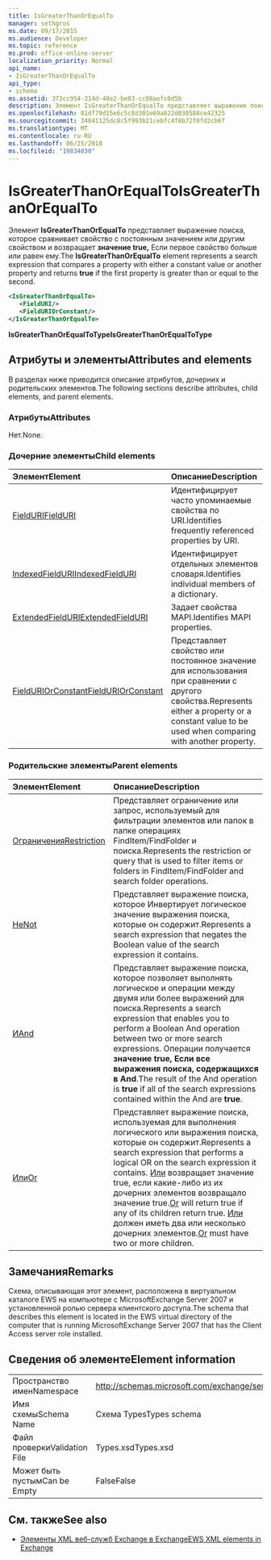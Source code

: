```yaml
---
title: IsGreaterThanOrEqualTo
manager: sethgros
ms.date: 09/17/2015
ms.audience: Developer
ms.topic: reference
ms.prod: office-online-server
localization_priority: Normal
api_name:
- IsGreaterThanOrEqualTo
api_type:
- schema
ms.assetid: 373cc954-314d-40e2-be03-cc08aefc0d5b
description: Элемент IsGreaterThanOrEqualTo представляет выражение поиска, которое сравнивает свойство с постоянным значением или другого свойства и возвращает значение true, если первое свойство больше или равен ему.
ms.openlocfilehash: 81df79d15e6c5c8d301e69a822d038588ce42325
ms.sourcegitcommit: 34041125dc8c5f993b21cebfc4f8b72f0fd2cb6f
ms.translationtype: MT
ms.contentlocale: ru-RU
ms.lasthandoff: 06/25/2018
ms.locfileid: "19834030"
---
```

# <a name="isgreaterthanorequalto"></a><span data-ttu-id="7d9a6-103">IsGreaterThanOrEqualTo</span><span class="sxs-lookup"><span data-stu-id="7d9a6-103">IsGreaterThanOrEqualTo</span></span>

<span data-ttu-id="7d9a6-104">Элемент **IsGreaterThanOrEqualTo** представляет выражение поиска, которое сравнивает свойство с постоянным значением или другим свойством и возвращает **значение true,** Если первое свойство больше или равен ему.</span><span class="sxs-lookup"><span data-stu-id="7d9a6-104">The **IsGreaterThanOrEqualTo** element represents a search expression that compares a property with either a constant value or another property and returns **true** if the first property is greater than or equal to the second.</span></span> 
  
```xml
<IsGreaterThanOrEqualTo>
   <FieldURI/>
   <FieldURIOrConstant/>
</IsGreaterThanOrEqualTo>
```

 <span data-ttu-id="7d9a6-105">**IsGreaterThanOrEqualToType**</span><span class="sxs-lookup"><span data-stu-id="7d9a6-105">**IsGreaterThanOrEqualToType**</span></span>
## <a name="attributes-and-elements"></a><span data-ttu-id="7d9a6-106">Атрибуты и элементы</span><span class="sxs-lookup"><span data-stu-id="7d9a6-106">Attributes and elements</span></span>

<span data-ttu-id="7d9a6-107">В разделах ниже приводится описание атрибутов, дочерних и родительских элементов.</span><span class="sxs-lookup"><span data-stu-id="7d9a6-107">The following sections describe attributes, child elements, and parent elements.</span></span>
  
### <a name="attributes"></a><span data-ttu-id="7d9a6-108">Атрибуты</span><span class="sxs-lookup"><span data-stu-id="7d9a6-108">Attributes</span></span>

<span data-ttu-id="7d9a6-109">Нет.</span><span class="sxs-lookup"><span data-stu-id="7d9a6-109">None.</span></span>
  
### <a name="child-elements"></a><span data-ttu-id="7d9a6-110">Дочерние элементы</span><span class="sxs-lookup"><span data-stu-id="7d9a6-110">Child elements</span></span>

|<span data-ttu-id="7d9a6-111">**Элемент**</span><span class="sxs-lookup"><span data-stu-id="7d9a6-111">**Element**</span></span>|<span data-ttu-id="7d9a6-112">**Описание**</span><span class="sxs-lookup"><span data-stu-id="7d9a6-112">**Description**</span></span>|
|:-----|:-----|
|[<span data-ttu-id="7d9a6-113">FieldURI</span><span class="sxs-lookup"><span data-stu-id="7d9a6-113">FieldURI</span></span>](fielduri.md) <br/> |<span data-ttu-id="7d9a6-114">Идентифицирует часто упоминаемые свойства по URI.</span><span class="sxs-lookup"><span data-stu-id="7d9a6-114">Identifies frequently referenced properties by URI.</span></span>  <br/> |
|[<span data-ttu-id="7d9a6-115">IndexedFieldURI</span><span class="sxs-lookup"><span data-stu-id="7d9a6-115">IndexedFieldURI</span></span>](indexedfielduri.md) <br/> |<span data-ttu-id="7d9a6-116">Идентифицирует отдельных элементов словаря.</span><span class="sxs-lookup"><span data-stu-id="7d9a6-116">Identifies individual members of a dictionary.</span></span>  <br/> |
|[<span data-ttu-id="7d9a6-117">ExtendedFieldURI</span><span class="sxs-lookup"><span data-stu-id="7d9a6-117">ExtendedFieldURI</span></span>](extendedfielduri.md) <br/> |<span data-ttu-id="7d9a6-118">Задает свойства MAPI.</span><span class="sxs-lookup"><span data-stu-id="7d9a6-118">Identifies MAPI properties.</span></span>  <br/> |
|[<span data-ttu-id="7d9a6-119">FieldURIOrConstant</span><span class="sxs-lookup"><span data-stu-id="7d9a6-119">FieldURIOrConstant</span></span>](fielduriorconstant.md) <br/> |<span data-ttu-id="7d9a6-120">Представляет свойство или постоянное значение для использования при сравнении с другого свойства.</span><span class="sxs-lookup"><span data-stu-id="7d9a6-120">Represents either a property or a constant value to be used when comparing with another property.</span></span>  <br/> |
   
### <a name="parent-elements"></a><span data-ttu-id="7d9a6-121">Родительские элементы</span><span class="sxs-lookup"><span data-stu-id="7d9a6-121">Parent elements</span></span>

|<span data-ttu-id="7d9a6-122">**Элемент**</span><span class="sxs-lookup"><span data-stu-id="7d9a6-122">**Element**</span></span>|<span data-ttu-id="7d9a6-123">**Описание**</span><span class="sxs-lookup"><span data-stu-id="7d9a6-123">**Description**</span></span>|
|:-----|:-----|
|[<span data-ttu-id="7d9a6-124">Ограничения</span><span class="sxs-lookup"><span data-stu-id="7d9a6-124">Restriction</span></span>](restriction.md) <br/> |<span data-ttu-id="7d9a6-125">Представляет ограничение или запрос, используемый для фильтрации элементов или папок в папке операциях FindItem/FindFolder и поиска.</span><span class="sxs-lookup"><span data-stu-id="7d9a6-125">Represents the restriction or query that is used to filter items or folders in FindItem/FindFolder and search folder operations.</span></span>  <br/> |
|[<span data-ttu-id="7d9a6-126">Не</span><span class="sxs-lookup"><span data-stu-id="7d9a6-126">Not</span></span>](not.md) <br/> |<span data-ttu-id="7d9a6-127">Представляет выражение поиска, которое Инвертирует логическое значение выражения поиска, которые он содержит.</span><span class="sxs-lookup"><span data-stu-id="7d9a6-127">Represents a search expression that negates the Boolean value of the search expression it contains.</span></span>  <br/> |
|[<span data-ttu-id="7d9a6-128">И</span><span class="sxs-lookup"><span data-stu-id="7d9a6-128">And</span></span>](and.md) <br/> |<span data-ttu-id="7d9a6-129">Представляет выражение поиска, которое позволяет выполнять логическое и операции между двумя или более выражений для поиска.</span><span class="sxs-lookup"><span data-stu-id="7d9a6-129">Represents a search expression that enables you to perform a Boolean And operation between two or more search expressions.</span></span> <span data-ttu-id="7d9a6-130">Операции получается **значение true,** **Если все выражения поиска, содержащихся в And**.</span><span class="sxs-lookup"><span data-stu-id="7d9a6-130">The result of the And operation is **true** if all of the search expressions contained within the And are **true**.</span></span>  <br/> |
|[<span data-ttu-id="7d9a6-131">Или</span><span class="sxs-lookup"><span data-stu-id="7d9a6-131">Or</span></span>](or.md) <br/> |<span data-ttu-id="7d9a6-132">Представляет выражение поиска, используемая для выполнения логического или выражения поиска, которые он содержит.</span><span class="sxs-lookup"><span data-stu-id="7d9a6-132">Represents a search expression that performs a logical OR on the search expression it contains.</span></span> <span data-ttu-id="7d9a6-133">[Или](or.md) возвращает значение true, если какие-либо из их дочерних элементов возвращало значение true.</span><span class="sxs-lookup"><span data-stu-id="7d9a6-133">[Or](or.md) will return true if any of its children return true.</span></span> <span data-ttu-id="7d9a6-134">[Или](or.md) должен иметь два или несколько дочерних элементов.</span><span class="sxs-lookup"><span data-stu-id="7d9a6-134">[Or](or.md) must have two or more children.</span></span>  <br/> |
   
## <a name="remarks"></a><span data-ttu-id="7d9a6-135">Замечания</span><span class="sxs-lookup"><span data-stu-id="7d9a6-135">Remarks</span></span>

<span data-ttu-id="7d9a6-136">Схема, описывающая этот элемент, расположена в виртуальном каталоге EWS на компьютере с MicrosoftExchange Server 2007 и установленной ролью сервера клиентского доступа.</span><span class="sxs-lookup"><span data-stu-id="7d9a6-136">The schema that describes this element is located in the EWS virtual directory of the computer that is running MicrosoftExchange Server 2007 that has the Client Access server role installed.</span></span>
  
## <a name="element-information"></a><span data-ttu-id="7d9a6-137">Сведения об элементе</span><span class="sxs-lookup"><span data-stu-id="7d9a6-137">Element information</span></span>

|||
|:-----|:-----|
|<span data-ttu-id="7d9a6-138">Пространство имен</span><span class="sxs-lookup"><span data-stu-id="7d9a6-138">Namespace</span></span>  <br/> |http://schemas.microsoft.com/exchange/services/2006/types  <br/> |
|<span data-ttu-id="7d9a6-139">Имя схемы</span><span class="sxs-lookup"><span data-stu-id="7d9a6-139">Schema Name</span></span>  <br/> |<span data-ttu-id="7d9a6-140">Схема Types</span><span class="sxs-lookup"><span data-stu-id="7d9a6-140">Types schema</span></span>  <br/> |
|<span data-ttu-id="7d9a6-141">Файл проверки</span><span class="sxs-lookup"><span data-stu-id="7d9a6-141">Validation File</span></span>  <br/> |<span data-ttu-id="7d9a6-142">Types.xsd</span><span class="sxs-lookup"><span data-stu-id="7d9a6-142">Types.xsd</span></span>  <br/> |
|<span data-ttu-id="7d9a6-143">Может быть пустым</span><span class="sxs-lookup"><span data-stu-id="7d9a6-143">Can be Empty</span></span>  <br/> |<span data-ttu-id="7d9a6-144">False</span><span class="sxs-lookup"><span data-stu-id="7d9a6-144">False</span></span>  <br/> |
   
## <a name="see-also"></a><span data-ttu-id="7d9a6-145">См. также</span><span class="sxs-lookup"><span data-stu-id="7d9a6-145">See also</span></span>



- [<span data-ttu-id="7d9a6-146">Элементы XML веб-служб Exchange в Exchange</span><span class="sxs-lookup"><span data-stu-id="7d9a6-146">EWS XML elements in Exchange</span></span>](ews-xml-elements-in-exchange.md)

